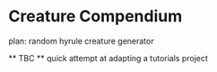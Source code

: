 # Creature Compendium

plan: random hyrule creature generator

** TBC ** quick attempt at adapting a tutorials project
